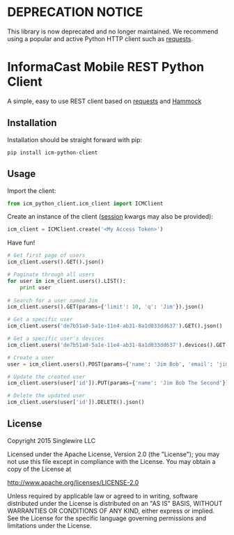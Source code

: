 # DEPRECATION NOTICE

This library is now deprecated and no longer maintained. We recommend using a popular and active Python HTTP client such as [requests](https://github.com/kennethreitz/requests).

# InformaCast Mobile REST Python Client

A simple, easy to use REST client based on [requests](https://github.com/kennethreitz/requests) and
[Hammock](https://github.com/kadirpekel/hammock)

## Installation

Installation should be straight forward with pip:

```shell
pip install icm-python-client
```

## Usage

Import the client:

```python
from icm_python_client.icm_client import ICMClient
```

Create an instance of the client ([session](http://docs.python-requests.org/en/latest/user/advanced/#session-objects) 
kwargs may also be provided):

```python
icm_client = ICMClient.create('<My Access Token>')
```

Have fun!

```python
# Get first page of users
icm_client.users().GET().json()

# Paginate through all users
for user in icm_client.users().LIST():
    print user
    
# Search for a user named Jim
icm_client.users().GET(params={'limit': 10, 'q': 'Jim'}).json()

# Get a specific user
icm_client.users('de7b51a0-5a1e-11e4-ab31-8a1d033dd637').GET().json()

# Get a specific user's devices
icm_client.users('de7b51a0-5a1e-11e4-ab31-8a1d033dd637').devices().GET().json()

# Create a user
user = icm_client.users().POST(params={'name': 'Jim Bob', 'email': 'jim.bob@aol.com'}).json()

# Update the created user
icm_client.users(user['id']).PUT(params={'name': 'Jim Bob The Second'}).json()

# Delete the updated user
icm_client.users(user['id']).DELETE().json()
```

## License

Copyright 2015 Singlewire LLC

Licensed under the Apache License, Version 2.0 (the "License");
you may not use this file except in compliance with the License.
You may obtain a copy of the License at

   http://www.apache.org/licenses/LICENSE-2.0

Unless required by applicable law or agreed to in writing, software
distributed under the License is distributed on an "AS IS" BASIS,
WITHOUT WARRANTIES OR CONDITIONS OF ANY KIND, either express or implied.
See the License for the specific language governing permissions and
limitations under the License.
